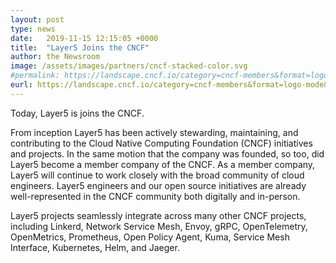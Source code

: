 ```yaml
---
layout: post
type: news
date:   2019-11-15 12:15:05 +0000
title:  "Layer5 Joins the CNCF"
author: the Newsroom
image: /assets/images/partners/cncf-stacked-color.svg
#permalink: https://landscape.cncf.io/category=cncf-members&format=logo-mode&grouping=category&selected=layer5-member&embed=yes
eurl: https://landscape.cncf.io/category=cncf-members&format=logo-mode&grouping=category&selected=layer5-member&embed=yes
---
```

Today, Layer5 is joins the CNCF.

From inception Layer5 has been actively stewarding, maintaining, and contributing to the Cloud Native Computing Foundation (CNCF) initiatives and projects. In the same motion that the company was founded, so too, did Layer5 become a member company of the CNCF. As a member company, Layer5 will continue to work closely with the broad community of cloud engineers. Layer5 engineers and our open source initiatives are already well-represented in the CNCF community both digitally and in-person. 

Layer5 projects seamlessly integrate across many other CNCF projects, including Linkerd, Network Service Mesh, Envoy, gRPC, OpenTelemetry, OpenMetrics, Prometheus, Open Policy Agent, Kuma, Service Mesh Interface, Kubernetes, Helm, and Jaeger.
